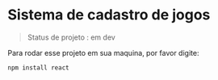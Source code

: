 <h1>Sistema de cadastro de jogos</h1>

> Status de projeto : em dev

Para rodar esse projeto em sua maquina, por favor digite:

```
npm install react
```              
